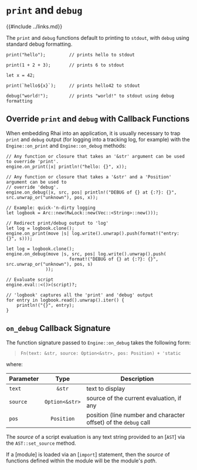 `print` and `debug`
===================

{{#include ../links.md}}

The `print` and `debug` functions default to printing to `stdout`, with `debug` using standard debug formatting.

```js,no_run
print("hello");         // prints hello to stdout

print(1 + 2 + 3);       // prints 6 to stdout

let x = 42;

print(`hello${x}`);     // prints hello42 to stdout

debug("world!");        // prints "world!" to stdout using debug formatting
```

Override `print` and `debug` with Callback Functions
--------------------------------------------------

When embedding Rhai into an application, it is usually necessary to trap `print` and `debug` output
(for logging into a tracking log, for example) with the `Engine::on_print` and `Engine::on_debug` methods:

```rust,no_run
// Any function or closure that takes an '&str' argument can be used to override 'print'.
engine.on_print(|x| println!("hello: {}", x));

// Any function or closure that takes a '&str' and a 'Position' argument can be used to
// override 'debug'.
engine.on_debug(|x, src, pos| println!("DEBUG of {} at {:?}: {}", src.unwrap_or("unknown"), pos, x));

// Example: quick-'n-dirty logging
let logbook = Arc::new(RwLock::new(Vec::<String>::new()));

// Redirect print/debug output to 'log'
let log = logbook.clone();
engine.on_print(move |s| log.write().unwrap().push(format!("entry: {}", s)));

let log = logbook.clone();
engine.on_debug(move |s, src, pos| log.write().unwrap().push(
                        format!("DEBUG of {} at {:?}: {}", src.unwrap_or("unknown"), pos, s)
               ));

// Evaluate script
engine.eval::<()>(script)?;

// 'logbook' captures all the 'print' and 'debug' output
for entry in logbook.read().unwrap().iter() {
    println!("{}", entry);
}
```


`on_debug` Callback Signature
-----------------------------

The function signature passed to `Engine::on_debug` takes the following form:

> `Fn(text: &str, source: Option<&str>, pos: Position) + 'static`

where:

| Parameter |      Type      | Description                                                     |
| --------- | :------------: | --------------------------------------------------------------- |
| `text`    |     `&str`     | text to display                                                 |
| `source`  | `Option<&str>` | source of the current evaluation, if any                        |
| `pos`     |   `Position`   | position (line number and character offset) of the `debug` call |

The _source_ of a script evaluation is any text string provided to an [`AST`] via the `AST::set_source` method.

If a [module] is loaded via an [`import`] statement, then the _source_ of functions defined
within the module will be the module's _path_.
